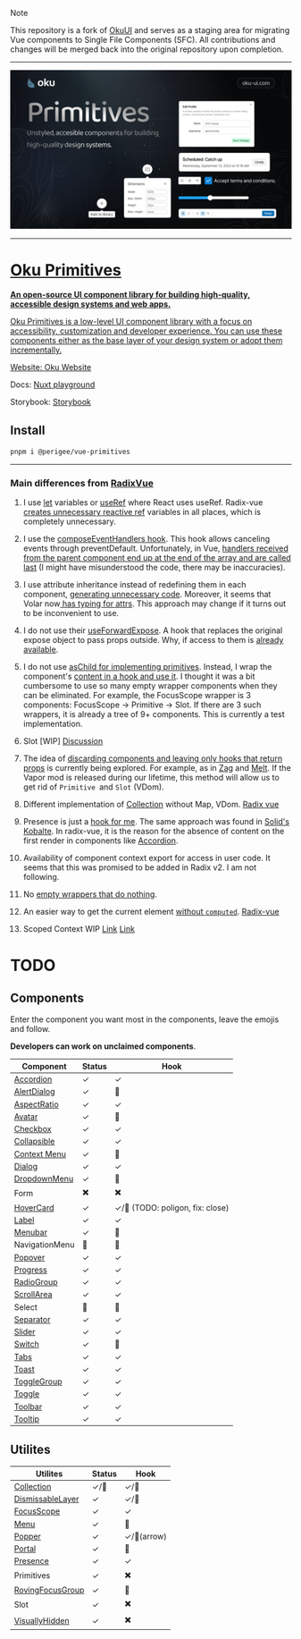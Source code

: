 > [!NOTE]
> This repository is a fork of [OkuUI](https://github.com/oku-ui/primitives) and serves as a staging area for migrating Vue components to Single File Components (SFC). All contributions and changes will be merged back into the original repository upon completion.

---

<a href="https://oku-ui.com">
  <img alt="Oku UI hero image" src="https://github.com/oku-ui/primitives/blob/main/.github/assets/primitives-cover.png?raw=true"
</a>

---

# Oku Primitives

**An open-source UI component library for building high-quality, accessible design systems and web apps.**

Oku Primitives is a low-level UI component library with a focus on accessibility, customization and developer experience. You can use these components either as the base layer of your design system or adopt them incrementally.

Website: [Oku Website](https://oku-ui.com)

Docs: [Nuxt playground](https://vue-primitives-docs.netlify.app/)

Storybook: [Storybook](https://vue-primitives.netlify.app)

## Install

```sh
pnpm i @perigee/vue-primitives
```

---

### Main differences from [RadixVue](https://github.com/radix-vue/radix-vue)

1) I use [let](https://github.com/perigee-ui/vue-primitives/blob/7c341db59fdfdb0cc88dfa6614d6c390b6856780/packages/vue-primitives/src/hover-card/HoverCardRoot.vue#L22) variables or [useRef](https://github.com/perigee-ui/vue-primitives/blob/7c341db59fdfdb0cc88dfa6614d6c390b6856780/packages/vue-primitives/src/hooks/useRef.ts#L18) where React uses useRef. Radix-vue [creates unnecessary reactive ref](https://github.com/radix-vue/radix-vue/blob/3f0f965fcf6fc3901e4fbbedf9a68dcb7d706f3f/packages/radix-vue/src/HoverCard/HoverCardRoot.vue#L64) variables in all places, which is completely unnecessary.

2) I use the [composeEventHandlers hook](https://github.com/radix-ui/primitives/blob/660060a765634e9cc7bf4513f41e8dabc9824d74/packages/core/primitive/src/primitive.tsx#L1). This hook allows canceling events through preventDefault. Unfortunately, in Vue, [handlers received from the parent component end up at the end of the array and are called last](https://github.com/vuejs/core-vapor/blob/30583b9ee1c696d3cb836f0bfd969793e57e849d/packages/runtime-core/src/vnode.ts#L886) (I might have misunderstood the code, there may be inaccuracies).

3) I use attribute inheritance instead of redefining them in each component, [generating unnecessary code](https://github.com/radix-vue/radix-vue/blob/3f0f965fcf6fc3901e4fbbedf9a68dcb7d706f3f/packages/radix-vue/src/shared/useForwardProps.ts#L16). Moreover, it seems that Volar now[ has typing for attrs](https://github.com/vuejs/language-tools/pull/4103). This approach may change if it turns out to be inconvenient to use.

4) I do not use their [useForwardExpose](https://github.com/radix-vue/radix-vue/blob/3f0f965fcf6fc3901e4fbbedf9a68dcb7d706f3f/packages/radix-vue/src/shared/useForwardExpose.ts#L21). A hook that replaces the original expose object to pass props outside. Why, if access to them is [already available](https://vuejs.org/api/component-instance.html#props).

5) I do not use [asChild for implementing primitives](https://github.com/radix-vue/radix-vue/blob/3f0f965fcf6fc3901e4fbbedf9a68dcb7d706f3f/packages/radix-vue/src/Menu/MenuContentImpl.vue#L274). Instead, I wrap the component's [content in a hook and use it](https://github.com/perigee-ui/vue-primitives/blob/a991db71fbecf364cd0b8479b294606236b104b4/packages/vue-primitives/src/dialog/DialogContentModal.vue#L65). I thought it was a bit cumbersome to use so many empty wrapper components when they can be eliminated. For example, the FocusScope wrapper is 3 components: FocusScope -> Primitive -> Slot. If there are 3 such wrappers, it is already a tree of 9+ components.
This is currently a test implementation.

6) Slot [WIP] [Discussion](https://github.com/radix-vue/radix-vue/discussions/1324)

7) The idea of [discarding components and leaving only hooks that return props](https://github.com/perigee-ui/vue-primitives/blob/feat/hooks/packages/vue-primitives/src/accordion/AccordionItem.vue) is currently being explored. For example, as in [Zag](https://zagjs.com/components/react/accordion) and [Melt](https://melt-ui.com/docs/introduction). If the Vapor mod is released during our lifetime, this method will allow us to get rid of `Primitive `and `Slot` (VDom).

8) Different implementation of [Collection](https://github.com/perigee-ui/vue-primitives/blob/7c341db59fdfdb0cc88dfa6614d6c390b6856780/packages/vue-primitives/src/collection/Collection.ts#L29) without Map, VDom. [Radix vue](https://github.com/radix-vue/radix-vue/blob/3f0f965fcf6fc3901e4fbbedf9a68dcb7d706f3f/packages/radix-vue/src/Collection/Collection.ts#L59)

9) Presence is just a [hook for me](https://github.com/perigee-ui/vue-primitives/blob/7c341db59fdfdb0cc88dfa6614d6c390b6856780/packages/vue-primitives/src/presence/usePresence.ts#L8). The same approach was found in [Solid's Kobalte](https://github.com/corvudev/corvu/blob/main/packages/solid-presence/src/presence.ts). In radix-vue, it is the reason for the absence of content on the first render in components like [Accordion](https://github.com/radix-vue/radix-vue/issues/978).

10) Availability of component context export for access in user code. It seems that this was promised to be added in Radix v2. I am not following.

11) No [empty wrappers that do nothing](https://github.com/radix-vue/radix-vue/blob/3f0f965fcf6fc3901e4fbbedf9a68dcb7d706f3f/packages/radix-vue/src/AlertDialog/AlertDialogTrigger.vue).

12) An easier way to get the current element [without `computed`](https://github.com/perigee-ui/vue-primitives/blob/7c341db59fdfdb0cc88dfa6614d6c390b6856780/packages/vue-primitives/src/hooks/useForwardElement.ts#L4). [Radix-vue](https://github.com/radix-vue/radix-vue/blob/3f0f965fcf6fc3901e4fbbedf9a68dcb7d706f3f/packages/radix-vue/src/shared/useForwardExpose.ts#L9C9-L9C23)

13) Scoped Context WIP [Link](https://github.com/facebook/react/issues/23287) [Link](https://so-so.dev/react/scoped-context/)

# TODO

## Components

Enter the component you want most in the components, leave the emojis and follow.

**Developers can work on unclaimed components**.

| Component                                                                                       | Status | Hook                            |
| ----------------------------------------------------------------------------------------------- | ------ | ------------------------------- |
| [Accordion](https://vue-primitives.netlify.app/?path=/story/components-accordion--single)       | ✓      | ✓                               |
| [AlertDialog](https://vue-primitives.netlify.app/?path=/story/components-alertdialog--styled)   | ✓      | 🚧                               |
| [AspectRatio](https://vue-primitives.netlify.app/?path=/story/components-aspectratio--styled)   | ✓      | ✓                               |
| [Avatar](https://vue-primitives.netlify.app/?path=/story/components-avatar--styled)             | ✓      | 🚧                               |
| [Checkbox](https://vue-primitives.netlify.app/?path=/story/components-checkbox--styled)         | ✓      | ✓                               |
| [Collapsible](https://vue-primitives.netlify.app/?path=/story/components-collapsible--styled)   | ✓      | ✓                               |
| [Context Menu](https://vue-primitives.netlify.app/?path=/story/components-contextmenu--styled)  | ✓      | 🚧                               |
| [Dialog](https://vue-primitives.netlify.app/?path=/story/components-dialog--styled)             | ✓      | ✓                               |
| [DropdownMenu](https://vue-primitives.netlify.app/?path=/story/components-dropdownmenu--styled) | ✓      | 🚧                               |
| Form                                                                                            | ✖️      | ✖️                               |
| [HoverCard](https://vue-primitives.netlify.app/?path=/story/components-hovercard--chromatic)    | ✓      | ✓/🚧 (TODO: poligon, fix: close) |
| [Label](https://vue-primitives.netlify.app/?path=/story/components-label--styled)               | ✓      | ✓                               |
| [Menubar](https://vue-primitives.netlify.app/?path=/story/components-menubar--styled)           | ✓      | 🚧                               |
| NavigationMenu                                                                                  | 🚧      | 🚧                               |
| [Popover](https://vue-primitives.netlify.app/?path=/story/components-popover--styled)           | ✓      | ✓                               |
| [Progress](https://vue-primitives.netlify.app/?path=/story/components-progress--styled)         | ✓      | ✓                               |
| [RadioGroup](https://vue-primitives.netlify.app/?path=/story/components-radiogroup--styled)     | ✓      | ✓                               |
| [ScrollArea](https://vue-primitives.netlify.app/?path=/story/components-scrollarea--basic)      | ✓      | ✓                               |
| Select                                                                                          | 🚧      | 🚧                               |
| [Separator](https://vue-primitives.netlify.app/?path=/story/components-separator--styled)       | ✓      | ✓                               |
| [Slider](https://vue-primitives.netlify.app/?path=/story/components-slider--styled)             | ✓      | ✓                               |
| [Switch](https://vue-primitives.netlify.app/?path=/story/components-switch--styled)             | ✓      | 🚧                               |
| [Tabs](https://vue-primitives.netlify.app/?path=/story/components-tabs--styled)                 | ✓      | ✓                               |
| [Toast](https://vue-primitives.netlify.app/?path=/story/components-toast--styled)               | ✓      | ✓                               |
| [ToggleGroup](https://vue-primitives.netlify.app/?path=/story/components-togglegroup--single)   | ✓      | ✓                               |
| [Toggle](https://vue-primitives.netlify.app/?path=/story/components-toggle--styled)             | ✓      | ✓                               |
| [Toolbar](https://vue-primitives.netlify.app/?path=/story/components-toolbar--styled)           | ✓      | ✓                               |
| [Tooltip](https://vue-primitives.netlify.app/?path=/story/components-tooltip--styled)           | ✓      | ✓                               |

## Utilites

| Utilites                                                                                              | Status | Hook       |
| ----------------------------------------------------------------------------------------------------- | ------ | ---------- |
| [Collection](https://vue-primitives.netlify.app/?path=/story/utilities-rovingfocusgroup--basic)       | ✓/🚧    | ✓/🚧        |
| [DismissableLayer](https://vue-primitives.netlify.app/?path=/story/utilities-dismissablelayer--basic) | ✓      | ✓/🚧        |
| [FocusScope](https://vue-primitives.netlify.app/?path=/story/utilities-focusscope--basic)             | ✓      | ✓          |
| [Menu](https://vue-primitives.netlify.app/?path=/story/utilities-menu--styled)                        | ✓      | 🚧          |
| [Popper](https://vue-primitives.netlify.app/?path=/story/utilities-popper--styled)                    | ✓      | ✓/🚧(arrow) |
| [Portal](https://vue-primitives.netlify.app/?path=/story/utilities-portal--base)                      | ✓      | 🚧          |
| [Presence](https://vue-primitives.netlify.app/?path=/story/utilities-presence--basic)                 | ✓      | ✓          |
| Primitives                                                                                            | ✓      | ✖️          |
| [RovingFocusGroup](https://vue-primitives.netlify.app/?path=/story/utilities-rovingfocusgroup--basic) | ✓      | 🚧          |
| Slot                                                                                                  | ✓      | ✖️          |
| [VisuallyHidden](https://vue-primitives.netlify.app/?path=/story/utilities-visuallyhidden--basic)     | ✓      | ✖️          |
